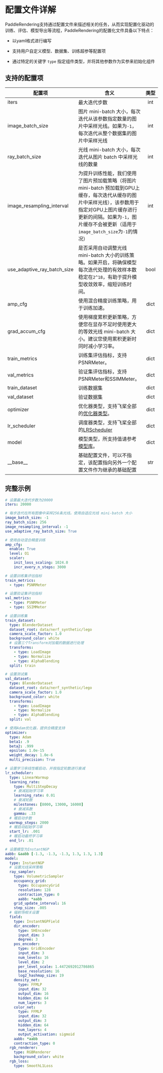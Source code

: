 # 配置文件详解

PaddleRendering支持通过配置文件来描述相关的任务，从而实现配置化驱动的训练、评估、模型导出等流程，PaddleRendering的配置化文件具备以下特点：

* 以yaml格式进行编写

* 支持用户自定义模型、数据集、训练超参等配置项

* 通过特定的关键字 `type` 指定组件类型，并将其他参数作为实参来初始化组件

## 支持的配置项

| 配置项 | 含义 | 类型 |
| ----- | ---- | :-----: |
| iters | 最大迭代步数 | int |
| image_batch_size | 图片 mini-batch 大小，每次迭代从该参数指定数量的图片中采样光线。如果为`-1`，每次迭代从整个数据集的图片中采样光线 | int |
| ray_batch_size | 光线 mini-batch 大小，每次迭代从图片 batch 中采样光线的数量 | int |
| image_resampling_interval | 为提升训练性能，我们使用了图片预加载策略（将图片 mini-batch 预加载到GPU上缓存，每次迭代从缓存的图片中采样光线），该参数用于指定对GPU上图片缓存进行更新的间隔。如果为`-1`，图片缓存不会被更新（适用于`image_batch_size`为`-1`的情况） | int |
| use_adaptive_ray_batch_size | 是否采用自动调整光线 mini-batch 大小的训练策略。如果开启，将确保模型每次迭代处理的有效样本数稳定在`2^18`，有助于提升模型收敛效率，缩短训练时间。                                                    | bool  |
| amp_cfg | 使用混合精度训练策略，用于训练加速。 | dict |
| grad_accum_cfg | 使用梯度累积更新策略，方便您在显存不足时使用更大的等效光线 mini-batch 大小。建议您使用累积更新时同时减小学习率。 | dict |
| train_metrics | 训练集评估指标，支持PSNRMeter。 | dict |
| val_metrics | 验证集评估指标，支持PSNRMeter和SSIMMeter。 | dict |
| train_dataset | 训练数据集 | dict |
| val_dataset | 验证数据集 | dict  |
|optimizer|优化器类型，支持飞桨全部的[优化器类型](https://www.paddlepaddle.org.cn/documentation/docs/zh/api/paddle/optimizer/Overview_cn.html#paddle-optimizer)。 | dict |
|lr_scheduler|调度器类型，支持飞桨全部的[LRScheduler](https://www.paddlepaddle.org.cn/documentation/docs/zh/api/paddle/optimizer/lr/LRScheduler_cn.html) | dict |
|model| 模型类型，所支持值请参考[模型库](../pprndr/models/)。 | dict |
|\_\_base\_\_| 基础配置文件，可以不指定，该配置指向另外一个配置文件作为继承的基础配置|str|


## 完整示例

```yaml
# 设置最大迭代步数为20000
iters: 20000

# 每步迭代在所有图像中采样256条光线。使用自适应光线 mini-batch 大小
image_batch_size: -1  
ray_batch_size: 256
image_resampling_interval: -1
use_adaptive_ray_batch_size: True

# 使用自动混合精度训练
amp_cfg:
  enable: True
  level: O1
  scaler:
    init_loss_scaling: 1024.0
    incr_every_n_steps: 3000

# 设置训练集评估指标
train_metrics:
  - type: PSNRMeter

# 设置验证集评估指标
val_metrics:
  - type: PSNRMeter
  - type: SSIMMeter

# 设置训练集
train_dataset:
  type: BlenderDataset
  dataset_root: data/nerf_synthetic/lego
  camera_scale_factor: 1.0
  background_color: white
  # 设置三个Transform对加载的数据进行处理
  transforms:
    - type: LoadImage
    - type: Normalize
    - type: AlphaBlending
  split: train

# 设置测试集
val_dataset:
  type: BlenderDataset
  dataset_root: data/nerf_synthetic/lego
  camera_scale_factor: 1.0
  background_color: white
  transforms:
    - type: LoadImage
    - type: Normalize
    - type: AlphaBlending
  split: val

# 使用Adam优化器，提供合精度支持
optimizer:
  type: Adam
  beta1: .9
  beta2: .999
  epsilon: 1.0e-15
  weight_decay: 1.0e-6
  multi_precision: True

# 设置学习率线性暖启动，并按指定轮数进行衰减
lr_scheduler:
  type: LinearWarmup
  learning_rate:
    type: MultiStepDecay
    # 衰减起始学习率
    learning_rate: 0.01
    # 衰减轮数
    milestones: [8000, 13000, 16000]
    # 衰减系数
    gamma: .33
  # 暖启动步数
  warmup_steps: 2000
  # 暖启动起始学习率
  start_lr: .001
  # 暖启动最终学习率
  end_lr: .01

# 设置模型为InstantNGP
aabb: &aabb [-1.3, -1.3, -1.3, 1.3, 1.3, 1.3]
model:
  type: InstantNGP
  # 设置光线采样策略
  ray_sampler:
    type: VolumetricSampler
    occupancy_grid:
      type: OccupancyGrid
      resolution: 128
      contraction_type: 0
      aabb: *aabb
    grid_update_interval: 16
    step_size: .005
  # 辐射场相关设置
  field:
    type: InstantNGPField
    dir_encoder:
      type: SHEncoder
      input_dim: 3
      degree: 3
    pos_encoder:
      type: GridEncoder
      input_dim: 3
      num_levels: 16
      level_dim: 2
      per_level_scale: 1.4472692012786865
      base_resolution: 16
      log2_hashmap_size: 19
    density_net:
      type: FFMLP
      input_dim: 32
      output_dim: 16
      hidden_dim: 64
      num_layers: 3
    color_net:
      type: FFMLP
      input_dim: 32
      output_dim: 3
      hidden_dim: 64
      num_layers: 4
      output_activation: sigmoid
    aabb: *aabb
    contraction_type: 0
  rgb_renderer:
    type: RGBRenderer
    background_color: white
  rgb_loss:
    type: SmoothL1Loss

```
